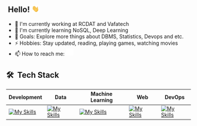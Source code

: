 
## &nbsp;Hello! <img src="./wave.gif" width="22" style="width: 20px;" />

- 🔭 I'm currently working at RCDAT and Vafatech
- 🌱 I'm currently learning NoSQL, Deep Learning
- 🥅 Goals: Explore more things about DBMS, Statistics, Devops and etc.
- ⚡ Hobbies: Stay updated, reading, playing games, watching movies
- 📫 How to reach me: <a href="https://www.linkedin.com/in/mohamadali-mahmoodpour/"><img alt="Erick Escriba | LinkedIn" width="20px" src="./linkedin.svg"/></a>

<!-- **Support my work on:**

[<img src="https://img.shields.io/badge/PayPal-%2300457C.svg?&style=for-the-badge&logo=paypal&logoColor=%23FFFFFF"/>](https://www.paypal.com/paypalme/erickescriba?country.x=PE&locale.x=en_US) -->

## 🛠 &nbsp;Tech Stack

| Development| Data| Machine Learning| Web| DevOps 
|----- | ----- | ------ | ------ | ------ |
|[![My Skills](https://skillicons.dev/icons?i=py,opencv,matlab,r&theme=light)](https://skillicons.dev)|[![My Skills](https://skillicons.dev/icons?i=mysql,sqlite,postgres&theme=light)](https://skillicons.dev)|[![My Skills](https://skillicons.dev/icons?i=pytorch,sklearn&theme=light)](https://skillicons.dev)|[![My Skills](https://skillicons.dev/icons?i=flask,fastapi,selenium,postman&theme=light)](https://skillicons.dev)|[![My Skills](https://skillicons.dev/icons?i=docker,git,github,linux&theme=light)](https://skillicons.dev)| 




